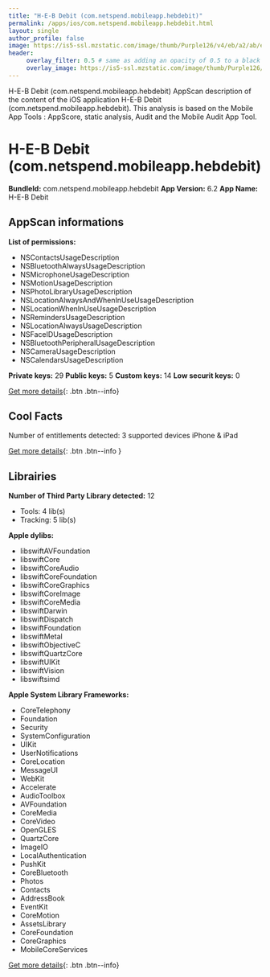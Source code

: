 ```yaml
---
title: "H-E-B Debit (com.netspend.mobileapp.hebdebit)"
permalink: /apps/ios/com.netspend.mobileapp.hebdebit.html
layout: single
author_profile: false
image: https://is5-ssl.mzstatic.com/image/thumb/Purple126/v4/eb/a2/ab/eba2aba3-1f8e-7a26-2560-852af561bca2/AppIcon-0-0-1x_U007emarketing-0-0-0-10-0-0-sRGB-0-0-0-GLES2_U002c0-512MB-85-220-0-0.png/512x512bb.jpg
header: 
     overlay_filter: 0.5 # same as adding an opacity of 0.5 to a black background
     overlay_image: https://is5-ssl.mzstatic.com/image/thumb/Purple126/v4/eb/a2/ab/eba2aba3-1f8e-7a26-2560-852af561bca2/AppIcon-0-0-1x_U007emarketing-0-0-0-10-0-0-sRGB-0-0-0-GLES2_U002c0-512MB-85-220-0-0.png/512x512bb.jpg
---
```

H-E-B Debit (com.netspend.mobileapp.hebdebit) AppScan description of the content of the iOS application H-E-B Debit (com.netspend.mobileapp.hebdebit). This analysis is based on the Mobile App Tools : AppScore, static analysis, Audit and the Mobile Audit App Tool.

# H-E-B Debit (com.netspend.mobileapp.hebdebit)

**BundleId:** com.netspend.mobileapp.hebdebit
**App Version:** 6.2
**App Name:** H-E-B Debit


## AppScan informations 

**List of permissions:** 
- NSContactsUsageDescription
- NSBluetoothAlwaysUsageDescription
- NSMicrophoneUsageDescription
- NSMotionUsageDescription
- NSPhotoLibraryUsageDescription
- NSLocationAlwaysAndWhenInUseUsageDescription
- NSLocationWhenInUseUsageDescription
- NSRemindersUsageDescription
- NSLocationAlwaysUsageDescription
- NSFaceIDUsageDescription
- NSBluetoothPeripheralUsageDescription
- NSCameraUsageDescription
- NSCalendarsUsageDescription
  
  
**Private keys:** 29
**Public keys:** 5
**Custom keys:** 14
**Low securit keys:** 0
  
[Get more details](/pricing.html){: .btn .btn--info}

## Cool Facts

Number of entitlements detected: 3
supported devices iPhone & iPad
  
[Get more details](/pricing.html){: .btn .btn--info }

## Librairies 
**Number of Third Party Library detected:** 12
- Tools: 4 lib(s)
- Tracking: 5 lib(s)


**Apple dylibs:**
- libswiftAVFoundation
- libswiftCore
- libswiftCoreAudio
- libswiftCoreFoundation
- libswiftCoreGraphics
- libswiftCoreImage
- libswiftCoreMedia
- libswiftDarwin
- libswiftDispatch
- libswiftFoundation
- libswiftMetal
- libswiftObjectiveC
- libswiftQuartzCore
- libswiftUIKit
- libswiftVision
- libswiftsimd


**Apple System Library Frameworks:**
- CoreTelephony
- Foundation
- Security
- SystemConfiguration
- UIKit
- UserNotifications
- CoreLocation
- MessageUI
- WebKit
- Accelerate
- AudioToolbox
- AVFoundation
- CoreMedia
- CoreVideo
- OpenGLES
- QuartzCore
- ImageIO
- LocalAuthentication
- PushKit
- CoreBluetooth
- Photos
- Contacts
- AddressBook
- EventKit
- CoreMotion
- AssetsLibrary
- CoreFoundation
- CoreGraphics
- MobileCoreServices


  
[Get more details](/pricing.html){: .btn .btn--info}

